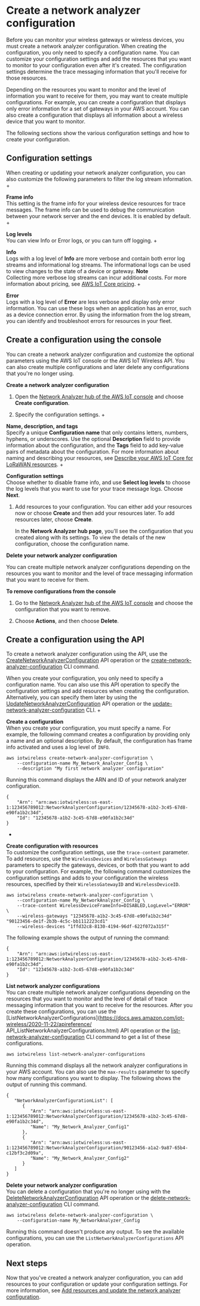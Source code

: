# Create a network analyzer configuration<a name="connect-iot-lorawan-network-analyzer-create"></a>

Before you can monitor your wireless gateways or wireless devices, you must create a network analyzer configuration\. When creating the configuration, you only need to specify a configuration name\. You can customize your configuration settings and add the resources that you want to monitor to your configuration even after it's created\. The configuration settings determine the trace messaging information that you'll receive for those resources\.

Depending on the resources you want to monitor and the level of information you want to receive for them, you may want to create multiple configurations\. For example, you can create a configuration that displays only error information for a set of gateways in your AWS account\. You can also create a configuration that displays all information about a wireless device that you want to monitor\.

The following sections show the various configuration settings and how to create your configuration\.

## Configuration settings<a name="connect-iot-lorawan-network-analyzer-resources-config-settings"></a>

When creating or updating your network analyzer configuration, you can also customize the following parameters to filter the log stream information\.
+ 

**Frame info**  
This setting is the frame info for your wireless device resources for trace messages\. The frame info can be used to debug the communication between your network server and the end devices\. It is enabled by default\.
+ 

**Log levels**  
You can view Info or Error logs, or you can turn off logging\.
  + 

**Info**  
Logs with a log level of **Info** are more verbose and contain both error log streams and informational log streams\. The informational logs can be used to view changes to the state of a device or gateway\.
**Note**  
Collecting more verbose log streams can incur additional costs\. For more information about pricing, see [AWS IoT Core pricing](http://aws.amazon.com/iot-core/pricing/)\. 
  + 

**Error**  
Logs with a log level of **Error** are less verbose and display only error information\. You can use these logs when an application has an error, such as a device connection error\. By using the information from the log stream, you can identify and troubleshoot errors for resources in your fleet\.

## Create a configuration using the console<a name="connect-iot-lorawan-network-analyzer-create-configuration-console"></a>

You can create a network analyzer configuration and customize the optional parameters using the AWS IoT console or the AWS IoT Wireless API\. You can also create multiple configurations and later delete any configurations that you're no longer using\.

**Create a network analyzer configuration**  


1. Open the [Network Analyzer hub of the AWS IoT console](https://console.aws.amazon.com/iot/home#/wireless/networkAnalyzer) and choose **Create configuration**\.

1. Specify the configuration settings\.
   + 

**Name, description, and tags**  
Specify a unique **Configuration name** that only contains letters, numbers, hyphens, or underscores\. Use the optional **Description** field to provide information about the configuration, and the **Tags** field to add key\-value pairs of metadata about the configuration\. For more information about naming and describing your resources, see [Describe your AWS IoT Core for LoRaWAN resources](connect-iot-lorawan-describe-resource.md)\.
   + 

**Configuration settings**  
Choose whether to disable frame info, and use **Select log levels** to choose the log levels that you want to use for your trace message logs\. Choose **Next**\.

1. Add resources to your configuration\. You can either add your resources now or choose **Create** and then add your resources later\. To add resources later, choose **Create**\.

   In the **Network Analyzer hub page**, you'll see the configuration that you created along with its settings\. To view the details of the new configuration, choose the configuration name\. 

**Delete your network analyzer configuration**  


You can create multiple network analyzer configurations depending on the resources you want to monitor and the level of trace messaging information that you want to receive for them\. 

**To remove configurations from the console**

1. Go to the [Network Analyzer hub of the AWS IoT console](https://console.aws.amazon.com/iot/home#/wireless/networkAnalyzer) and choose the configuration that you want to remove\.

1. Choose **Actions**, and then choose **Delete**\.

## Create a configuration using the API<a name="connect-iot-lorawan-network-analyzer-create-configuration-api"></a>

To create a network analyzer configuration using the API, use the [ CreateNetworkAnalyzerConfiguration](https://docs.aws.amazon.com/iot-wireless/2020-11-22/apireference/API_CreateNetworkAnalyzerConfiguration.html) API operation or the [ create\-network\-analyzer\-configuration](https://docs.aws.amazon.com/cli/latest/reference/iotwireless/create-network-analyzer-configuration.html) CLI command\.

When you create your configuration, you only need to specify a configuration name\. You can also use this API operation to specify the configuration settings and add resources when creating the configuration\. Alternatively, you can specify them later by using the [UpdateNetworkAnalyzerConfiguration](https://docs.aws.amazon.com/iot-wireless/2020-11-22/apireference/API_UpdateNetworkAnalyzerConfiguration.html) API operation or the [update\-network\-analyzer\-configuration](https://docs.aws.amazon.com/cli/latest/reference/iotwireless/update-network-analyzer-configuration.html) CLI\.
+ 

**Create a configuration**  
When you create your configuration, you must specify a name\. For example, the following command creates a configuration by providing only a name and an optional description\. By default, the configuration has frame info activated and uses a log level of `INFO`\.

  ```
  aws iotwireless create-network-analyzer-configuration \ 
      --configuration-name My_Network_Analyzer_Config \ 
      --description "My first network analyzer configuration"
  ```

  Running this command displays the ARN and ID of your network analyzer configuration\.

  ```
  {
      "Arn": "arn:aws:iotwireless:us-east-1:123456789012:NetworkAnalyzerConfiguration/12345678-a1b2-3c45-67d8-e90fa1b2c34d",
      "Id": "12345678-a1b2-3c45-67d8-e90fa1b2c34d"
  }
  ```
+ 

**Create configuration with resources**  
To customize the configuration settings, use the `trace-content` parameter\. To add resources, use the `WirelessDevices` and `WirelessGateways` parameters to specify the gateways, devices, or both that you want to add to your configuration\. For example, the following command customizes the configuration settings and adds to your configuration the wireless resources, specified by their `WirelessGatewayID` and `WirelessDeviceID`\.

  ```
  aws iotwireless create-network-analyzer-configuration \ 
      --configuration-name My_NetworkAnalyzer_Config \ 
      --trace-content WirelessDeviceFrameInfo=DISABLED,LogLevel="ERROR" \ 
      --wireless-gateways "12345678-a1b2-3c45-67d8-e90fa1b2c34d" "90123456-de1f-2b3b-4c5c-bb1112223cd1"   
      --wireless-devices "1ffd32c8-8130-4194-96df-622f072a315f"
  ```

  The following example shows the output of running the command:

  ```
  {
      "Arn": "arn:aws:iotwireless:us-east-1:123456789012:NetworkAnalyzerConfiguration/12345678-a1b2-3c45-67d8-e90fa1b2c34d",
      "Id": "12345678-a1b2-3c45-67d8-e90fa1b2c34d"
  }
  ```

**List network analyzer configurations**  
You can create multiple network analyzer configurations depending on the resources that you want to monitor and the level of detail of trace messaging information that you want to receive for the resources\. After you create these configurations, you can use the [ListNetworkAnalyzerConfigurations](https://docs.aws.amazon.com/iot-wireless/2020-11-22/apireference/                     API_ListNetworkAnalyzerConfigurations.html) API operation or the [ list\-network\-analyzer\-configuration](https://docs.aws.amazon.com/cli/latest/reference/iotwireless/list-network-analyzer-configuration.html) CLI command to get a list of these configurations\.

```
aws iotwireless list-network-analyzer-configurations
```

Running this command displays all the network analyzer configurations in your AWS account\. You can also use the `max-results` parameter to specify how many configurations you want to display\. The following shows the output of running this command\.

```
{
   "NetworkAnalyzerConfigurationList": [ 
      { 
         "Arn": "arn:aws:iotwireless:us-east-1:123456789012:NetworkAnalyzerConfiguration/12345678-a1b2-3c45-67d8-e90fa1b2c34d",
         "Name": "My_Network_Analyzer_Config1"
      },
      { 
         "Arn": "arn:aws:iotwireless:us-east-1:123456789012:NetworkAnalyzerConfiguration/90123456-a1a2-9a87-65b4-c12bf3c2d09a",
         "Name": "My_Network_Analyzer_Config2"
      }
   ]
}
```

**Delete your network analyzer configuration**  
You can delete a configuration that you're no longer using with the [ DeleteNetworkAnalyzerConfiguration](https://docs.aws.amazon.com/iot-wireless/2020-11-22/apireference/API_DeleteNetworkAnalyzerConfiguration.html) API operation or the [ delete\-network\-analyzer\-configuration](https://docs.aws.amazon.com/cli/latest/reference/iotwireless/delete-network-analyzer-configuration.html) CLI command\.

```
aws iotwireless delete-network-analyzer-configuration \ 
    --configuration-name My_NetworkAnalyzer_Config
```

Running this command doesn't produce any output\. To see the available configurations, you can use the `ListNetworkAnalyzerConfigurations` API operation\.

## Next steps<a name="connect-iot-lorawan-network-analyzer-create-next"></a>

Now that you've created a network analyzer configuration, you can add resources to your configuration or update your configuration settings\. For more information, see [Add resources and update the network analyzer configuration](connect-iot-lorawan-network-analyzer-resources.md)\.